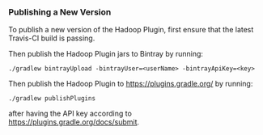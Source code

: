 <!--
Copyright 2015 LinkedIn Corp.

Licensed under the Apache License, Version 2.0 (the "License"); you may not
use this file except in compliance with the License. You may obtain a copy of
the License at

http://www.apache.org/licenses/LICENSE-2.0

Unless required by applicable law or agreed to in writing, software
distributed under the License is distributed on an "AS IS" BASIS, WITHOUT
WARRANTIES OR CONDITIONS OF ANY KIND, either express or implied. See the
License for the specific language governing permissions and limitations under
the License.
-->

### Publishing a New Version
To publish a new version of the Hadoop Plugin, first ensure that the latest
Travis-CI build is passing.

Then publish the Hadoop Plugin jars to Bintray by running:

`./gradlew bintrayUpload -bintrayUser=<userName> -bintrayApiKey=<key>`

Then publish the Hadoop Plugin to https://plugins.gradle.org/ by running:

`./gradlew publishPlugins`

after having the API key according to https://plugins.gradle.org/docs/submit.
